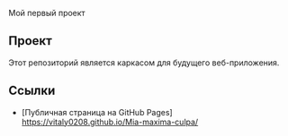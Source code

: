  Мой первый проект
   
## Проект
Этот репозиторий является каркасом для будущего веб-приложения.
## Ссылки
- [Публичная страница на GitHub Pages]
https://vitaly0208.github.io/Mia-maxima-culpa/
